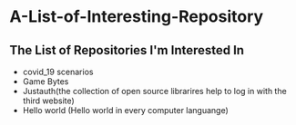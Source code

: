 # A-List-of-Interesting-Repository
 ## The List of Repositories I'm Interested In
- covid_19 scenarios
- Game Bytes
- Justauth(the collection of open source librarires help to log in with the third website)
- Hello world (Hello world in every computer languange)
